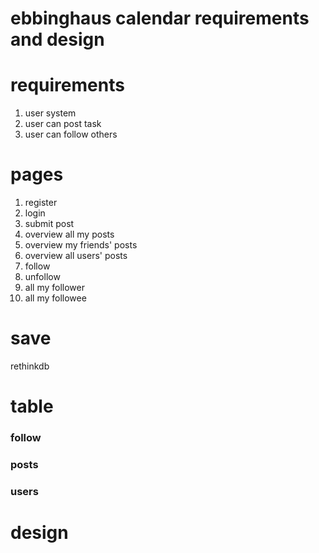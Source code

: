 ebbinghaus calendar requirements and design
========

# requirements

1. user system
2. user can post task
3. user can follow others

# pages

1. register
2. login
3. submit post
4. overview all my posts
5. overview my friends' posts
6. overview all users' posts
7. follow
8. unfollow
9. all my follower
10. all my followee

# save

rethinkdb

# table

### follow
### posts
### users

# design
